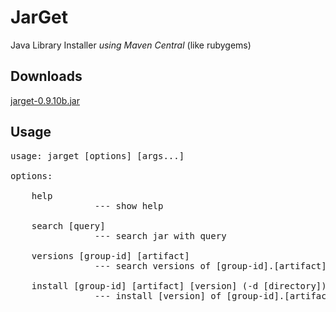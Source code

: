 # JarGet

Java Library Installer *using Maven Central* (like rubygems)

## Downloads

[jarget-0.9.10b.jar](atmarksharp.github.io/jarget/jarget-0.9.10b.jar)

## Usage

<pre>
usage: jarget [options] [args...]

options:

    help
                --- show help

    search [query]
                --- search jar with query

    versions [group-id] [artifact]
                --- search versions of [group-id].[artifact]

    install [group-id] [artifact] [version] (-d [directory])
                --- install [version] of [group-id].[artifact]
</pre>